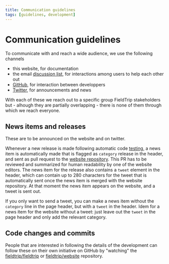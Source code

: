 ```yaml
---
title: Communication guidelines
tags: [guidelines, development]
---
```


# Communication guidelines

To communicate with and reach a wide audience, we use the following channels

- this website, for documentation
- the email [discussion list](/discussion_list), for interactions among users to help each other out
- [GitHub](http://github.com/fieldtrip), for interaction between developpers
- [Twitter](http://twitter.com/fieldtriptoolbx), for announcements and news

With each of these we reach out to a specific group FieldTrip stakeholders but - alhough they are partially overlapping - there is none of them through which we reach everyone.

## News items and releases

These are to be announced on the website and on twitter.

Whenever a new release is made following automatic code [testing](http://www.fieldtriptoolbox.org/development/testing/), a news item is automatically made that is flagged as `category` release in the header, and sent as pull request to the [website repository](https://github.com/fieldtrip/website/pulls). This PR has to be reviewed and summarized for human readability by one of the website editors. The news item for the release also contains a `tweet` element in the header, which can contain up to 280 characters for the tweet that is automatically sent once the news item is merged with the website repository. At that moment the news item appears on the website, and a tweet is sent out.

If you only want to send a tweet, you can make a news item without the `category` line in the page header, but with a `tweet` in the header. Idem for a news item for the website without a tweet: just leave out the `tweet` in the page header and only add the relevant category.  

## Code changes and commits

People that are interested in following the details of the development can follow these on their own initiative on GitHub by "watching" the [fieldtrip/fieldtrip](https://github.com/fieldtrip/fieldtrip) or [fieldtrip/website](https://github.com/fieldtrip/website) repository.
